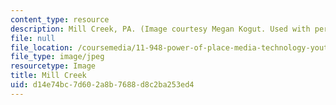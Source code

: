 ```yaml
---
content_type: resource
description: Mill Creek, PA. (Image courtesy Megan Kogut. Used with permission.)
file: null
file_location: /coursemedia/11-948-power-of-place-media-technology-youth-and-city-design-and-development-spring-2001/d14e74bc7d602a8b7688d8c2ba253ed4_11-948s01.jpg
file_type: image/jpeg
resourcetype: Image
title: Mill Creek
uid: d14e74bc-7d60-2a8b-7688-d8c2ba253ed4
---
```

